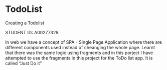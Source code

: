 # TodoList
Creating a Todolist

STUDENT ID: A00277328

In web we have a concept of SPA - Single Page Application where there are different 
components used instead of cheanging the whole page. Learnt that there was the same 
logic using fragments and in this porject I have attempted to use the fragments in 
this project for the ToDo list app. It is called "Just Do it"
